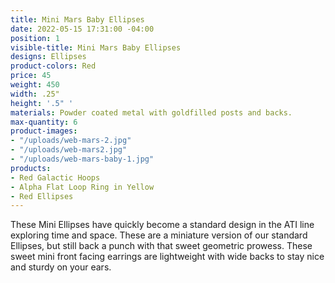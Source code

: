 ```yaml
---
title: Mini Mars Baby Ellipses
date: 2022-05-15 17:31:00 -04:00
position: 1
visible-title: Mini Mars Baby Ellipses
designs: Ellipses
product-colors: Red
price: 45
weight: 450
width: .25"
height: '.5" '
materials: Powder coated metal with goldfilled posts and backs.
max-quantity: 6
product-images:
- "/uploads/web-mars-2.jpg"
- "/uploads/web-mars2.jpg"
- "/uploads/web-mars-baby-1.jpg"
products:
- Red Galactic Hoops
- Alpha Flat Loop Ring in Yellow
- Red Ellipses
---
```


These Mini Ellipses have quickly become a standard design in the ATI line exploring time and space. These are a miniature version of our standard Ellipses, but still back a punch with that sweet geometric prowess. These sweet mini front facing earrings are lightweight with wide backs to stay nice and sturdy on your ears.